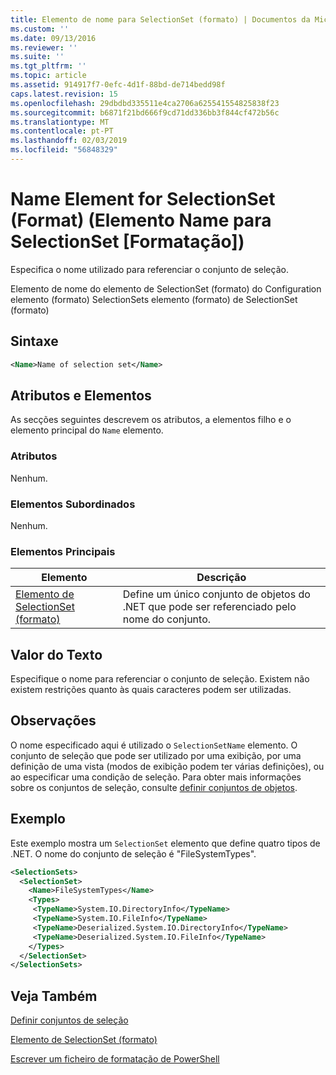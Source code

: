 ```yaml
---
title: Elemento de nome para SelectionSet (formato) | Documentos da Microsoft
ms.custom: ''
ms.date: 09/13/2016
ms.reviewer: ''
ms.suite: ''
ms.tgt_pltfrm: ''
ms.topic: article
ms.assetid: 914917f7-0efc-4d1f-88bd-de714bedd98f
caps.latest.revision: 15
ms.openlocfilehash: 29dbdbd335511e4ca2706a625541554825838f23
ms.sourcegitcommit: b6871f21bd666f9cd71dd336bb3f844cf472b56c
ms.translationtype: MT
ms.contentlocale: pt-PT
ms.lasthandoff: 02/03/2019
ms.locfileid: "56848329"
---
```

# <a name="name-element-for-selectionset-format"></a>Name Element for SelectionSet (Format) (Elemento Name para SelectionSet [Formatação])

Especifica o nome utilizado para referenciar o conjunto de seleção.

Elemento de nome do elemento de SelectionSet (formato) do Configuration elemento (formato) SelectionSets elemento (formato) de SelectionSet (formato)

## <a name="syntax"></a>Sintaxe

```xml
<Name>Name of selection set</Name>
```

## <a name="attributes-and-elements"></a>Atributos e Elementos

As secções seguintes descrevem os atributos, a elementos filho e o elemento principal do `Name` elemento.

### <a name="attributes"></a>Atributos

Nenhum.

### <a name="child-elements"></a>Elementos Subordinados

Nenhum.

### <a name="parent-elements"></a>Elementos Principais

|Elemento|Descrição|
|-------------|-----------------|
|[Elemento de SelectionSet (formato)](./selectionset-element-format.md)|Define um único conjunto de objetos do .NET que pode ser referenciado pelo nome do conjunto.|

## <a name="text-value"></a>Valor do Texto

Especifique o nome para referenciar o conjunto de seleção. Existem não existem restrições quanto às quais caracteres podem ser utilizadas.

## <a name="remarks"></a>Observações

O nome especificado aqui é utilizado o `SelectionSetName` elemento. O conjunto de seleção que pode ser utilizado por uma exibição, por uma definição de uma vista (modos de exibição podem ter várias definições), ou ao especificar uma condição de seleção. Para obter mais informações sobre os conjuntos de seleção, consulte [definir conjuntos de objetos](./defining-selection-sets.md).

## <a name="example"></a>Exemplo

Este exemplo mostra um `SelectionSet` elemento que define quatro tipos de .NET. O nome do conjunto de seleção é "FileSystemTypes".

```xml
<SelectionSets>
  <SelectionSet>
    <Name>FileSystemTypes</Name>
    <Types>
     <TypeName>System.IO.DirectoryInfo</TypeName>
     <TypeName>System.IO.FileInfo</TypeName>
     <TypeName>Deserialized.System.IO.DirectoryInfo</TypeName>
     <TypeName>Deserialized.System.IO.FileInfo</TypeName>
    </Types>
  </SelectionSet>
</SelectionSets>
```

## <a name="see-also"></a>Veja Também

[Definir conjuntos de seleção](./defining-selection-sets.md)

[Elemento de SelectionSet (formato)](./selectionset-element-format.md)

[Escrever um ficheiro de formatação de PowerShell](./writing-a-powershell-formatting-file.md)
